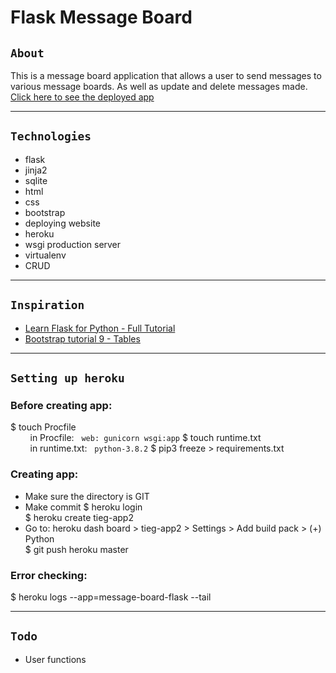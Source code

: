 # Flask Message Board

## `About`

This is a message board application that allows a user to send messages to various message boards. As well as update and delete messages made.  
<a href="https://tieg-app0.herokuapp.com/" target="_blank">Click here to see the deployed app</a>

---

## `Technologies`

* flask
* jinja2
* sqlite
* html
* css
* bootstrap
* deploying website
* heroku
* wsgi production server
* virtualenv
* CRUD

---

## `Inspiration`

* <a href="https://www.youtube.com/watch?v=Z1RJmh_OqeA&t=1221s" target="_blank">Learn Flask for Python - Full Tutorial</a>
* <a href="https://www.youtube.com/watch?v=YnrEGDdJfSk" target="_blank">Bootstrap tutorial 9 - Tables
</a>

---

## `Setting up heroku`

### Before creating app:
$ touch Procfile  
&nbsp; &nbsp; &nbsp; &nbsp; in Procfile: &nbsp; `web: gunicorn wsgi:app`
$ touch runtime.txt  
&nbsp; &nbsp; &nbsp; &nbsp; in runtime.txt: &nbsp; `python-3.8.2`
$ pip3 freeze > requirements.txt

### Creating app:
* Make sure the directory is GIT
* Make commit
$ heroku login  
$ heroku create tieg-app2  
* Go to: heroku dash board > tieg-app2 > Settings > Add build pack > (+) Python  
$ git push heroku master

### Error checking:
$ heroku logs --app=message-board-flask --tail

---

## `Todo`

* User functions